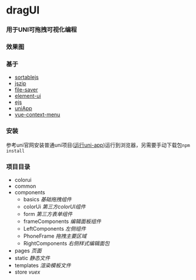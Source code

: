 # dragUI
### 用于UNI可拖拽可视化编程
### 效果图

### 基于
- [sortablejs](https://github.com/SortableJS/Vue.Draggable)
- [jszip](https://github.com/Stuk/jszip)
- [file-saver](https://github.com/eligrey/FileSaver.js)
- [element-ui](https://github.com/ElemeFE/element)
- [ejs](https://github.com/mde/ejs)
- [uniApp](https://github.com/dcloudio/uni-app)
- [vue-context-menu](https://github.com/xunleif2e/vue-context-menu)
### 安装
 参考uni官网安装普通uni项目([运行uni-app](https://uniapp.dcloud.io/quickstart?id=%e8%bf%90%e8%a1%8cuni-app))运行到浏览器，另需要手动下载包`npm install`
### 项目目录
- colorui
- common
- components 
    - basics _基础拖拽组件_
    - colorUi _第三方colorUI组件_
    - form _第三方表单组件_
    - frameComponents _编辑面板组件_
    - LeftComponents _左侧组件_
    - PhoneFrame _拖拽主要区域_
    - RightComponents _右侧样式编辑面包_
- pages _页面_
- static  _静态文件_
- templates _渲染模板文件_
- store _vuex_

